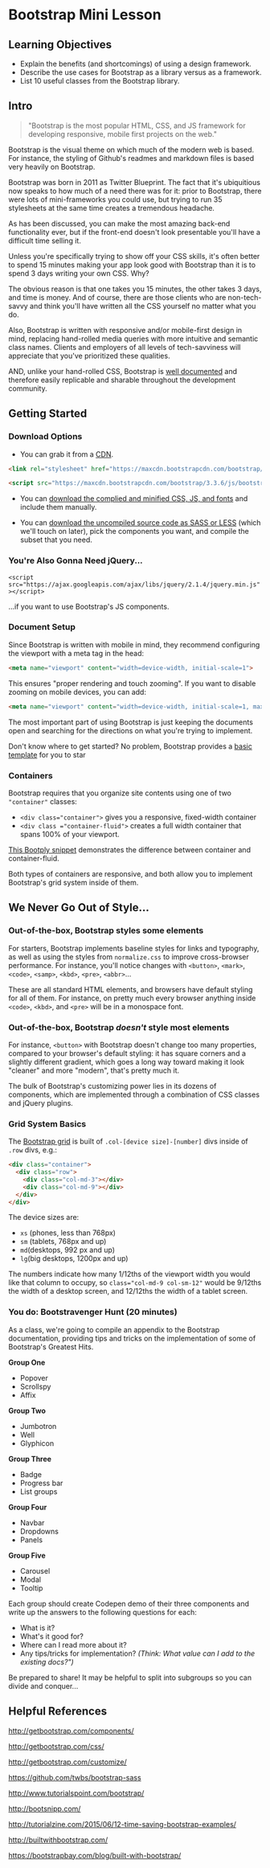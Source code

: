 # Bootstrap Mini Lesson

## Learning Objectives

- Explain the benefits (and shortcomings) of using a design framework.
- Describe the use cases for Bootstrap as a library versus as a framework.
- List 10 useful classes from the Bootstrap library.


## Intro

> "Bootstrap is the most popular HTML, CSS, and JS framework for developing responsive, mobile first projects on the web."

Bootstrap is the visual theme on which much of the modern web is based. For instance, the styling of Github's readmes and markdown files is based very heavily on Bootstrap.

Bootstrap was born in 2011 as Twitter Blueprint. The fact that it's ubiquitious now speaks to how much of a need there was for it: prior to Bootstrap, there were lots of mini-frameworks you could use, but trying to run 35 stylesheets at the same time creates a tremendous headache.

As has been discussed, you can make the most amazing back-end functionality ever, but if the front-end doesn't look presentable you'll have a difficult time selling it.

Unless you're specifically trying to show off your CSS skills, it's often better to spend 15 minutes making your app look good with Bootstrap than it is to spend 3 days writing your own CSS. Why?

The obvious reason is that one takes you 15 minutes, the other takes 3 days, and time is money. And of course, there are those clients who are non-tech-savvy and think you'll have written all the CSS yourself no matter what you do.

Also, Bootstrap is written with responsive and/or mobile-first design in mind, replacing hand-rolled media queries with more intuitive and semantic class names. Clients and employers of all levels of tech-savviness will appreciate that you've prioritized these qualities.

AND, unlike your hand-rolled CSS, Bootstrap is [well documented](http://getbootstrap.com/) and therefore easily replicable and sharable throughout the development community.

## Getting Started

### Download Options

- You can grab it from a [CDN](http://getbootstrap.com/getting-started/#download-cdn).

``` html
<link rel="stylesheet" href="https://maxcdn.bootstrapcdn.com/bootstrap/3.3.6/css/bootstrap.min.css" integrity="sha384-1q8mTJOASx8j1Au+a5WDVnPi2lkFfwwEAa8hDDdjZlpLegxhjVME1fgjWPGmkzs7" crossorigin="anonymous">
```

``` html
<script src="https://maxcdn.bootstrapcdn.com/bootstrap/3.3.6/js/bootstrap.min.js" integrity="sha384-0mSbJDEHialfmuBBQP6A4Qrprq5OVfW37PRR3j5ELqxss1yVqOtnepnHVP9aJ7xS" crossorigin="anonymous"></script>
```

- You can [download the complied and minified CSS, JS, and fonts](http://getbootstrap.com/getting-started/#download) and include them manually.

- You can [download the uncompiled source code as SASS or LESS](http://getbootstrap.com/getting-started/#download) (which we'll touch on later), pick the components you want, and compile the subset that you need.

### You're Also Gonna Need jQuery...

`<script src="https://ajax.googleapis.com/ajax/libs/jquery/2.1.4/jquery.min.js"></script>`

…if you want to use Bootstrap's JS components.

### Document Setup

Since Bootstrap is written with mobile in mind, they recommend configuring the viewport with a meta tag in the head:

``` html
<meta name="viewport" content="width=device-width, initial-scale=1">
```

This ensures "proper rendering and touch zooming". If you want to disable zooming on mobile devices, you can add:

``` html
<meta name="viewport" content="width=device-width, initial-scale=1, maximum-scale=1, user-scalable=no">
```
The most important part of using Bootstrap is just keeping the documents open and searching for the directions on what you're trying to implement.

Don't know where to get started? No problem, Bootstrap provides a [basic template](http://getbootstrap.com/getting-started/#template) for you to star 

### Containers

Bootstrap requires that you organize site contents using one of two `"container"` classes:

- `<div class="container">` gives you a responsive, fixed-width container
- `<div class ="container-fluid">` creates a full width container that spans 100% of your viewport.

[This Bootply snippet](http://www.bootply.com/render/CK6xB6cRuE) demonstrates the difference between container and container-fluid.

Both types of containers are responsive, and both allow you to implement Bootstrap's grid system inside of them.


## We Never Go Out of Style...

### Out-of-the-box, Bootstrap styles some elements

For starters, Bootstrap implements baseline styles for links and typography, as well as using the styles from `normalize.css` to improve cross-browser performance. For instance, you'll notice changes with `<button>`, `<mark>`, `<code>`, `<samp>`, `<kbd>`, `<pre>`, `<abbr>`...

These are all standard HTML elements, and browsers have default styling for all of them. For instance, on pretty much every browser anything inside `<code>`, `<kbd>`, and `<pre>` will be in a monospace font.


### Out-of-the-box, Bootstrap *doesn't* style most elements

For instance, `<button>` with Bootstrap doesn't change too many properties, compared to your browser's default styling: it has square corners and a slightly different gradient, which goes a long way toward making it look "cleaner" and more "modern",  that's pretty much it.

The bulk of Bootstrap's customizing power lies in its dozens of components, which are implemented through a combination of CSS classes and jQuery plugins.

### Grid System Basics

The [Bootstrap grid](http://getbootstrap.com/css/#grid) is built of `.col-[device size]-[number]` divs inside of `.row` divs, e.g.:

``` html
<div class="container">
  <div class="row">
    <div class="col-md-3"></div>
  	<div class="col-md-9"></div>
  </div>
</div>
```

The device sizes are:

- `xs` (phones, less than 768px)
- `sm`  (tablets, 768px and up)
- `md`(desktops, 992 px and up)
- `lg`(big desktops, 1200px and up)

The numbers indicate how many 1/12ths of the viewport width you would like that column to occupy, so `class="col-md-9 col-sm-12"` would be 9/12ths the width of a desktop screen, and 12/12ths the width of a tablet screen.


### You do: Bootstravenger Hunt (20 minutes)

As a class, we're going to compile an appendix to the Bootstrap documentation, providing tips and tricks on the implementation of some of Bootstrap's Greatest Hits.

**Group One**

- Popover
- Scrollspy
- Affix

**Group Two**

- Jumbotron
- Well
- Glyphicon

**Group Three**

- Badge
- Progress bar
- List groups

**Group Four**

- Navbar
- Dropdowns
- Panels

**Group Five**

- Carousel
- Modal
- Tooltip

Each group should create Codepen demo of their three components and write up the answers to the following questions for each:

- What is it?
- What's it good for?
- Where can I read more about it?
- Any tips/tricks for implementation? _(Think: What value can I add to the existing docs?")_

Be prepared to share! It may be helpful to split into subgroups so you can divide and conquer...

## Helpful References

http://getbootstrap.com/components/

http://getbootstrap.com/css/

http://getbootstrap.com/customize/

https://github.com/twbs/bootstrap-sass

http://www.tutorialspoint.com/bootstrap/

http://bootsnipp.com/

http://tutorialzine.com/2015/06/12-time-saving-bootstrap-examples/

http://builtwithbootstrap.com/

https://bootstrapbay.com/blog/built-with-bootstrap/
